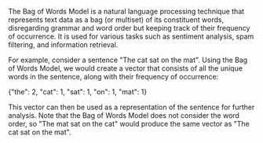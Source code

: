 The Bag of Words Model is a natural language processing technique that represents text data as a bag (or multiset) of its constituent words, disregarding grammar and word order but keeping track of their frequency of occurrence. It is used for various tasks such as sentiment analysis, spam filtering, and information retrieval.

For example, consider a sentence "The cat sat on the mat". Using the Bag of Words Model, we would create a vector that consists of all the unique words in the sentence, along with their frequency of occurrence:

{"the": 2, "cat": 1, "sat": 1, "on": 1, "mat": 1}

This vector can then be used as a representation of the sentence for further analysis. Note that the Bag of Words Model does not consider the word order, so "The mat sat on the cat" would produce the same vector as "The cat sat on the mat".